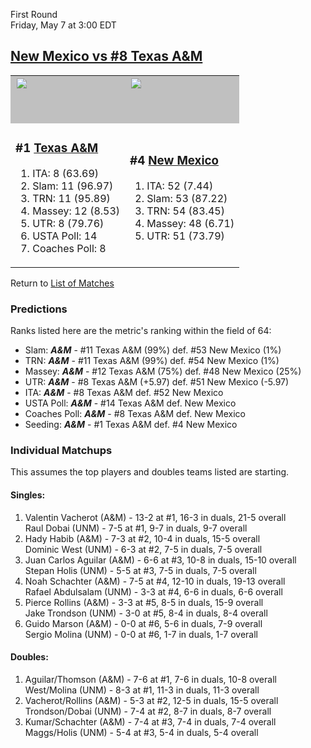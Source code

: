 First Round  
Friday, May 7 at 3:00 EDT
## [New Mexico vs #8 Texas A&M](https://www.ncaa.com/game/5833377) 

<table>  
<tr><td style="background-color: silver !important;"><a href="../index.md"><a href="../index.md"><img src="https://www.ncaa.com/sites/default/files/images/logos/schools/t/texas-am.70.png" width="70" height="70" /></a></a></td><td style="background-color: silver !important;"><a href="../index.md"><a href="../index.md"><img src="https://www.ncaa.com/sites/default/files/images/logos/schools/n/new-mexico.70.png" width="70" height="70" /></a></a></td></tr>
<tr><td>  

<h3>#1 <a href="../index.md">Texas A&M</a></h3>  

<ol>  
<li>ITA: 8 (63.69)</li>  
<li>Slam: 11 (96.97)</li>  
<li>TRN: 11 (95.89)</li>  
<li>Massey: 12 (8.53)</li>  
<li>UTR: 8 (79.76)</li>  
<li>USTA Poll: 14</li>  
<li>Coaches Poll: 8</li>  
</ol>  

</td><td>  

<h3>#4 <a href="../index.md">New Mexico</a></h3>  

<ol>  
<li>ITA: 52 (7.44)</li>  
<li>Slam: 53 (87.22)</li>  
<li>TRN: 54 (83.45)</li>  
<li>Massey: 48 (6.71)</li>  
<li>UTR: 51 (73.79)</li>  
</ol>  

</td></tr></table>  

Return to [List of Matches](../index.md)  

### Predictions  

Ranks listed here are the metric's ranking within the field of 64:  
- Slam: ***A&M*** - #11 Texas A&M (99%) def. #53 New Mexico (1%)  
- TRN: ***A&M*** - #11 Texas A&M (99%) def. #54 New Mexico (1%)  
- Massey: ***A&M*** - #12 Texas A&M (75%) def. #48 New Mexico (25%)  
- UTR: ***A&M*** - #8 Texas A&M (+5.97) def. #51 New Mexico (-5.97)  
- ITA: ***A&M*** - #8 Texas A&M def. #52 New Mexico  
- USTA Poll: ***A&M*** - #14 Texas A&M def. New Mexico  
- Coaches Poll: ***A&M*** - #8 Texas A&M def. New Mexico  
- Seeding: ***A&M*** - #1 Texas A&M def. #4 New Mexico  

### Individual Matchups  

This assumes the top players and doubles teams listed are starting.  

#### Singles:  
1. Valentin Vacherot (A&M) - 13-2 at #1, 16-3 in duals, 21-5 overall  
   Raul Dobai (UNM) - 7-5 at #1, 9-7 in duals, 9-7 overall
2. Hady Habib (A&M) - 7-3 at #2, 10-4 in duals, 15-5 overall  
   Dominic West (UNM) - 6-3 at #2, 7-5 in duals, 7-5 overall
3. Juan Carlos Aguilar (A&M) - 6-6 at #3, 10-8 in duals, 15-10 overall  
   Stepan Holis (UNM) - 5-5 at #3, 7-5 in duals, 7-5 overall
4. Noah Schachter (A&M) - 7-5 at #4, 12-10 in duals, 19-13 overall  
   Rafael Abdulsalam (UNM) - 3-3 at #4, 6-6 in duals, 6-6 overall
5. Pierce Rollins (A&M) - 3-3 at #5, 8-5 in duals, 15-9 overall  
   Jake Trondson (UNM) - 3-0 at #5, 8-4 in duals, 8-4 overall
6. Guido Marson (A&M) - 0-0 at #6, 5-6 in duals, 7-9 overall  
   Sergio Molina (UNM) - 0-0 at #6, 1-7 in duals, 1-7 overall

#### Doubles:  
1. Aguilar/Thomson (A&M) - 7-6 at #1, 7-6 in duals, 10-8 overall  
   West/Molina (UNM) - 8-3 at #1, 11-3 in duals, 11-3 overall
2. Vacherot/Rollins (A&M) - 5-3 at #2, 12-5 in duals, 15-5 overall  
   Trondson/Dobai (UNM) - 7-4 at #2, 8-7 in duals, 8-7 overall
3. Kumar/Schachter (A&M) - 7-4 at #3, 7-4 in duals, 7-4 overall  
   Maggs/Holis (UNM) - 5-4 at #3, 5-4 in duals, 5-4 overall